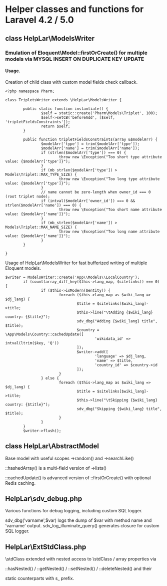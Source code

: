 # Helper classes and functions for Laravel 4.2 / 5.0

## class HelpLar\ModelsWriter
### Emulation of Eloquent\Model::firstOrCreate() for multiple models via MYSQL INSERT ON DUPLICATE KEY UPDATE

#### Usage.
Creation of child class with custom model fields check callback.

    <?php namespace Pharm;

    class TripletsWriter extends \HelpLar\ModelsWriter {

            public static function instantiate() {
                    $self = static::create('Pharm\Models\Triplet', 100);
                    $self->setCB('beforeAdd', [$self, 'tripletFieldsConstraints']);
                    return $self;
            }

            public function tripletFieldsConstraints(array &$modelArr) {
                    $modelArr['type'] = trim($modelArr['type']);
                    $modelArr['name'] = trim($modelArr['name']);
                    if (strlen($modelArr['type']) === 0) {
                            throw new \Exception("Too short type attribute value: {$modelArr['type']}");
                    }
                    if (mb_strlen($modelArr['type']) > Models\Triplet::MAX_TYPE_SIZE) {
                            throw new \Exception("Too long type attribute value: {$modelArr['type']}");
                    }
                    // name cannot be zero-length when owner_id === 0 (root triplet node);
                    if (intval($modelArr['owner_id']) === 0 && strlen($modelArr['name']) === 0) {
                            throw new \Exception("Too short name attribute value: {$modelArr['name']}");
                    }
                    if (mb_strlen($modelArr['name']) > Models\Triplet::MAX_NAME_SIZE) {
                            throw new \Exception("Too long name attribute value: {$modelArr['name']}");
                    }
            }

    }


Usage of HelpLar\ModelsWriter for fast bufferized writing of multiple Eloquent models.

    $writer = ModelsWriter::create('App\\Models\\LocalCountry');
            if (count(array_diff_key($this->lang_map, $sitelinks)) === 0) {
                    if ($this->isModern($entity)) {
                            foreach ($this->lang_map as $wiki_lang => $dj_lang) {
                                    $title = $sitelinks[$wiki_lang]->title;
                                    $this->line("\tAdding {$wiki_lang} country: {$title}");
                                    sdv_dbg("Adding {$wiki_lang} title", $title);
                                    $country = \App\Models\Country::cachedUpdate([
                                            'wikidata_id' => intval(ltrim($key, 'Q'))
                                    ]);
                                    $writer->add([
                                            'language' => $dj_lang,
                                            'name' => $title,
                                            'country_id' => $country->id
                                    ]);
                            }
                    } else {
                            foreach ($this->lang_map as $wiki_lang => $dj_lang) {
                                    $title = $sitelinks[$wiki_lang]->title;
                                    $this->line("\tSkipping {$wiki_lang} country: {$title}");
                                    sdv_dbg("Skipping {$wiki_lang} title", $title);
                            }
                    }
            }
            $writer->flush();


## class HelpLar\AbstractModel
Base model with useful scopes ->random() and ->searchLike()

::hashedArray() is a multi-field version of ->lists()

::cachedUpdate() is advanced version of ::firstOrCreate() with optional Redis caching.

## HelpLar\sdv_debug.php
Various functions for debug logging, including custom SQL logger.

sdv_dbg('varname',$var) logs the dump of $var with method name and 'varname' output.
sdv_log_illuminate_query() generates closure for custom SQL logger.

## HelpLar\ExtStdClass.php
\stdClass extended with nested access to \stdClass / array properties via

::hasNested() / ::getNested() / ::setNested() / ::deleteNested() and their

static counterparts with s_ prefix.
